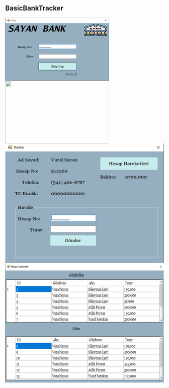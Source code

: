## BasicBankTracker

<a>
  <img height=200 width=330 align="center" src="./images/giris.png" />
</a>
<a>
  <img height=200 width=330 align="center" src="./images/kayıt.png" />
</a>

<br>

<a>
  <img height=380 width=630 align="center" src="./images/bankapanel.png" />
</a>

<br>

<a>
  <img height=380 width=630 align="center" src="./images/hareket.png" />
</a>